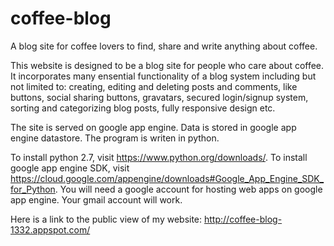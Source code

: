 # coffee-blog
A blog site for coffee lovers to find, share and write anything about coffee.

This website is designed to be a blog site for people who care about coffee. It incorporates many ensential functionality of a blog system including but not limited to: creating, editing and deleting posts and comments, like buttons, social sharing buttons, gravatars, secured login/signup system, sorting and categorizing blog posts, fully responsive design etc.

The site is served on google app engine. Data is stored in google app engine datastore. The program is writen in python.

To install python 2.7, visit https://www.python.org/downloads/. 
To install google app engine SDK, visit https://cloud.google.com/appengine/downloads#Google_App_Engine_SDK_for_Python.
You will need a google account for hosting web apps on google app engine. Your gmail account will work.

Here is a link to the public view of my website:
http://coffee-blog-1332.appspot.com/


